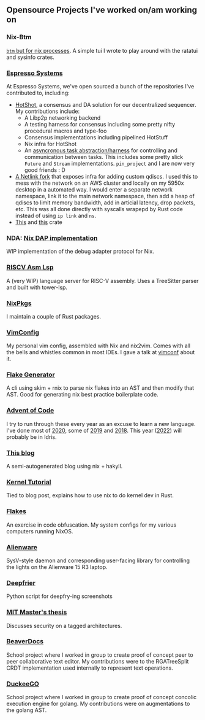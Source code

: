 ## Opensource Projects I've worked on/am working on

### Nix-Btm

[`btm` but for nix processes](https://github.com/DieracDelta/nix-btm). A simple tui I wrote to play around with the ratatui and sysinfo crates.

### [Espresso Systems](https://www.espressosys.com/)

At Espresso Systems, we've open sourced a bunch of the repositories I've contributed to, including:

- [HotShot](https://github.com/EspressoSystems/HotShot), a consensus and DA solution for our decentralized sequencer. My contributions include:
  - A Libp2p networking backend
  - A testing harness for consensus including some pretty nifty procedural macros and type-foo
  - Consensus implementations including pipelined HotStuff
  - Nix infra for HotShot
  - An [asyncronous task abstraction/harness](https://github.com/EspressoSystems/HotShot/tree/main/task) for controlling and communication between tasks. This includes some pretty slick `Future` and `Stream` implementations. `pin_project` and I are now very good friends : D
- [A Netlink fork](https://github.com/EspressoSystems/netlink) that exposes infra for adding custom qdiscs. I used this to mess with the network on an AWS cluster and locally on my 5950x desktop in a automated way. I would enter a separate network namespace, link it to the main network namespace, then add a heap of qdiscs to limit memory bandwidth, add in articial latency, drop packets, etc. This was all done directly with syscalls wrapepd by Rust code instead of using `ip link` and `ns`.
- [This](https://github.com/EspressoSystems/async-compatibility-layer) and [this](https://github.com/EspressoSystems/nll) crate

### NDA: [Nix DAP implementation](https://github.com/DieracDelta/nda)

WIP implementation of the debug adapter protocol for Nix.

### [RISCV Asm Lsp](https://github.com/DieracDelta/asm-lsp)

A (very WIP) language server for RISC-V assembly. Uses a TreeSitter parser and built with tower-lsp.

### [NixPkgs](https://github.com/NixOS/nixpkgs)

I maintain a couple of Rust packages.

### [VimConfig](https://github.com/DieracDelta/vimconfig)

My personal vim config, assembled with Nix and nix2vim. Comes with all the bells and whistles common in most IDEs. I gave a talk at [vimconf](https://www.youtube.com/watch?v=iwsoF9ISfaw) about it.

### [Flake Generator](https://github.com/DieracDelta/flake_generator)

A cli using skim + rnix to parse nix flakes into an AST and then modify that AST. Good for generating nix best practice boilerplate code.

### [Advent of Code](https://github.com/DieracDelta/advent-of-code-2020)

I try to run through these every year as an excuse to learn a new language. I've done most of [2020](https://github.com/DieracDelta/advent-of-code-2020), some of [2019](https://github.com/DieracDelta/advent-of-code-2019) and [2018](https://github.com/DieracDelta/advent-of-code-2018). This year ([2022](https://github.com/DieracDelta/advent-of-code-2022)) will probably be in Idris.

### [This blog](https://github.com/DieracDelta/DieracDelta.github.io)

A semi-autogenerated blog using nix + hakyll.

### [Kernel Tutorial](https://github.com/DieracDelta/NixKernelTutorial)

Tied to blog post, explains how to use nix to do kernel dev in Rust.

### [Flakes](https://github.com/DieracDelta/flakes)

An exercise in code obfuscation. My system configs for my various computers running NixOS.

### [Alienware](https://github.com/DieracDelta/lights)

SysV-style daemon and corresponding user-facing library for controlling the lights on the Alienware 15 R3 laptop.

### [Deepfrier](https://github.com/DieracDelta/deepfry)

Python script for deepfry-ing screenshots

### [MIT Master's thesis](https://dspace.mit.edu/handle/1721.1/129858)

Discusses security on a tagged architectures.

### [BeaverDocs](https://github.com/DieracDelta/BeaverDocs)

School project where I worked in group to create proof of concept peer to peer collaborative text editor. My contributions were to the RGATreeSplit CRDT implementation used internally to represent text operations.

### [DuckeeGO](https://github.com/DieracDelta/DuckeeGO)

School project where I worked in group to create proof of concept concolic execution engine for golang. My contributions were on augmentations to the golang AST.
